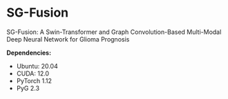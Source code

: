 # SG-Fusion
SG-Fusion: A Swin-Transformer and Graph Convolution-Based Multi-Modal Deep Neural Network for Glioma Prognosis

**Dependencies:**
- Ubuntu: 20.04
- CUDA: 12.0
- PyTorch 1.12 
- PyG 2.3
